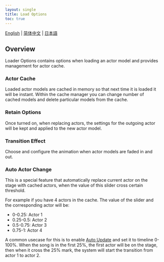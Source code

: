 ```yaml
---
layout: single
title: Load Options
toc: true
---
```

[English](/dancexr/features/loader_options) | [简体中文](/zh/dancexr/features/loader_options) | [日本語](/jp/dancexr/features/loader_options)


## Overview
Loader Options contains options when loading an actor model and provides management for actor cache.

### Actor Cache
Loaded actor models are cached in memory so that next time it is loaded it will be instant. Within the cache manager you can change number of cached models and delete particular models from the cache.

### Retain Options
Once turned on, when replacing actors, the settings for the outgoing actor will be kept and applied to the new actor model.

### Transition Effect
Choose and configure the animation when actor models are faded in and out. 

### Auto Actor Change
This is a special feature that automatically replace current actor on the stage with cached actors, when the value of this slider cross certain threshold. 

For example if you have 4 actors in the cache. The value of the slider and the corresponding actor will be:
* 0-0.25: Actor 1
* 0.25-0.5: Actor 2
* 0.5-0.75: Actor 3
* 0.75-1: Actor 4

A common usecase for this is to enable [Auto Update](autoupdate) and set it to timeline 0-100%. When the song is in the first 25%, the first actor will be on the stage, then when it cross the 25% mark, the system will start the transition from actor 1 to actor 2.
